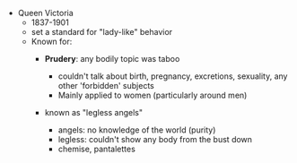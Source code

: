 - Queen Victoria
	- 1837-1901
	- set a standard for "lady-like" behavior
	- Known for: 
		- **Prudery**: any bodily topic was taboo
			- couldn't talk about birth, pregnancy, excretions, sexuality, any other 'forbidden' subjects
			- Mainly applied to women (particularly around men)

		- known as "legless angels"
			- angels: no knowledge of the world (purity)
			- legless: couldn't show any body from the bust down
			- chemise, pantalettes